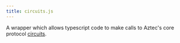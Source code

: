 ```yaml
---
title: circuits.js
---
```


A wrapper which allows typescript code to make calls to Aztec's core protocol [circuits](./circuits.md).